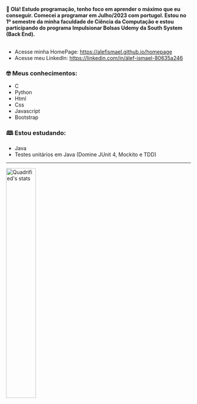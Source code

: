 **👋 Olá! Estudo programação, tenho foco em aprender o máximo que eu conseguir. Comecei a programar em Julho/2023 com portugol. Estou no 1º semestre da minha faculdade de Ciência da Computação e 
estou participando do programa Impulsionar Bolsas Udemy da South System (Back End).**
</br></br>
- Acesse minha HomePage: https://alefismael.github.io/homepage
- Acesse meu LinkedIn: https://linkedin.com/in/álef-ismael-80635a246

### 🤓 Meus conhecimentos:
- C
- Python
- Html
- Css
- Javascript
- Bootstrap

### 🕮 Estou estudando:

- Java
- Testes unitários em Java (Domine JUnit 4, Mockito e TDD)

<hr>
  
<img src="https://github-readme-stats-anuraghazra1.vercel.app/api/top-langs/?username=aLefiSmael&layout=compact&theme=tokyonight" alt="Quadrified's stats"  width="40%"/>
